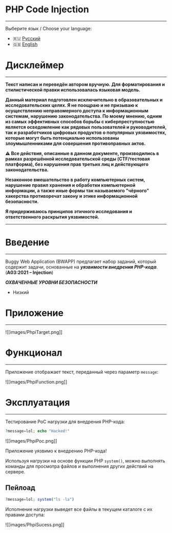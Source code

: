 # PHP Code Injection
---

Выберите язык / Choose your language:

- 🇷🇺 [Русский](WRITEUP.md)
- 🇬🇧 [English](WRITEUP.en.md)

# Дисклеймер
---

**Текст написан и переведён автором вручную. Для форматирования и стилистической правки использовалась языковая модель.**

**Данный материал подготовлен исключительно в образовательных и исследовательских целях.
Я не поощраю и не призываю к осуществлению неправомерного доступа к информационным системам, нарушению законодательства.
По моему мнению, одним из самых эффективных способов борьбы с киберпреступностью является осведомление как рядовых пользователей и руководителей, так и разработчиков цифровых продуктов о популярных уязвимостях, которые могут быть потенциально использованы злоумышленниками для совершения противоправных актов.**

**⚠️ Все действия, описанные в данном документе, производились в рамках разрешённой исследовательской среды (CTF/тестовая платформа), без нарушения прав третьих лиц и действующего законодательства.**

**Незаконное вмешательство в работу компьютерных систем, нарушение правил хранения и обработки компьютерной информации, а также иные формы так называемого "чёрного" хакерства противоречат закону и этике информационной безопасности.**

**Я придерживаюсь принципов этичного исследования и ответственного раскрытия уязвимостей.**

---

# Введение
---

Buggy Web Application (BWAPP) предлагает набор заданий, который содержит задачи, основанные на ***уязвимости внедрения PHP-кода***. (**A03:2021 – Injection**)

***ОХВАЧЕННЫЕ УРОВНИ БЕЗОПАСНОСТИ***
- Низкий

# Приложение
---

![[images/PhpiTarget.png]]

# Функционал
---

Приложение отображает текст, переданный через параметр `message`:

![[images/PhpiFunction.png]]

# Эксплуатация
---

Тестирование PoC нагрузки для внедрения PHP-кода:

``` PHP
?message=lol; echo "Hacked!"
```

![[images/PhpiPoc.png]]

Приложение уязвимо к внедрению PHP-кода!

Используя нагрузки на основе функции PHP `system()`, можно выполнять команды для просмотра файлов и выполнения других действий на сервере.

## Пейлоад

``` PHP
?message=lol; system("ls -la")
```

Исполнение нагрузки выведет все файлы в текущем каталоге с их правами доступа:

![[images/PhpiSucess.png]]
